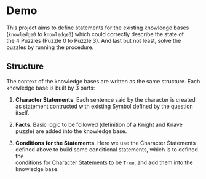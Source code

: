 # Demo

This project aims to define statements for the existing knowledge bases  
(`knowledge0` to `knowledge3`) which could correctly describe the state of  
the 4 Puzzles (Puzzle 0 to Puzzle 3). And last but not least, solve the  
puzzles by running the procedure.

## Structure

The context of the knowledge bases are written as the same structure. Each  
knowledge base is built by 3 parts:

1. **Character Statements**. Each sentence said by the character is created  
as statement contructed with existing Symbol defined by the question itself.

2. **Facts**. Basic logic to be followed (definition of a Knight and Knave  
puzzle) are added into the knowledge base.

3. **Conditions for the Statements**. Here we use the Character Statements  
defined above to build some conditional statements, which is to defined the  
conditions for Character Statements to be `True`, and add them into the  
knowledge base.
